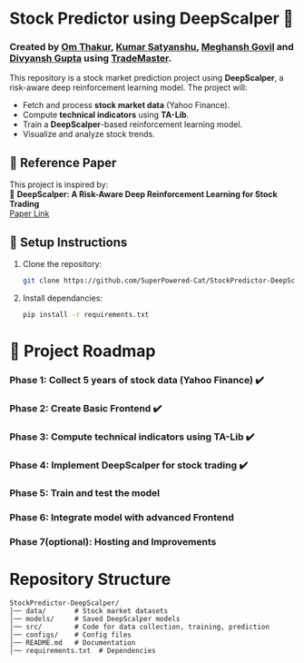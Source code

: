 # Stock Predictor using DeepScalper 🚀
### Created by [Om Thakur](https://github.com/SuperPowered-Cat/), [Kumar Satyanshu](https://github.com/satyanshu47), [Meghansh Govil](https://github.com/MeghanshGovil) and [Divyansh Gupta](https://github.com/D-Expynos) using [TradeMaster](https://github.com/TradeMaster-NTU/TradeMaster/tree/1.0.0).
This repository is a stock market prediction project using **DeepScalper**, a risk-aware deep reinforcement learning model. The project will:
- Fetch and process **stock market data** (Yahoo Finance).
- Compute **technical indicators** using **TA-Lib**.
- Train a **DeepScalper**-based reinforcement learning model.
- Visualize and analyze stock trends.

## 📜 Reference Paper
This project is inspired by:  
🔗 **DeepScalper: A Risk-Aware Deep Reinforcement Learning for Stock Trading**  
[Paper Link](https://arxiv.org/abs/XXXXXX)  

## 🚀 Setup Instructions
1. Clone the repository:
   ```sh
   git clone https://github.com/SuperPowered-Cat/StockPredictor-DeepScalper.git 

2. Install dependancies:
   ```sh
   pip install -r requirements.txt

# 📌 Project Roadmap
 ### Phase 1: Collect 5 years of stock data (Yahoo Finance) ✔️
 ### Phase 2: Create Basic Frontend ✔️
 ### Phase 3: Compute technical indicators using TA-Lib ✔️
 ### Phase 4: Implement DeepScalper for stock trading ✔️
 ### Phase 5: Train and test the model
 ### Phase 6: Integrate model with advanced Frontend
 ### Phase 7(optional): Hosting and Improvements

 # Repository Structure
 ```
 StockPredictor-DeepScalper/
│── data/       # Stock market datasets
│── models/     # Saved DeepScalper models
│── src/        # Code for data collection, training, prediction
│── configs/    # Config files
│── README.md   # Documentation
│── requirements.txt  # Dependencies
```

